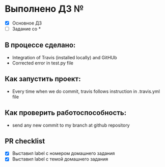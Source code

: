 # Выполнено ДЗ №

 - [X] Основное ДЗ
 - [ ] Задание со *

## В процессе сделано:
 - Integration of Travis (installed locally) and GitHUb
 - Corrected error in test.py file

## Как запустить проект:
 - Every time when we do commit, travis follows instruction in .travis.yml file 

## Как проверить работоспособность:
 - send any new commit to my branch at github  repository

## PR checklist
 - [X] Выставил label с номером домашнего задания
 - [X] Выставил label с темой домашнего задания
